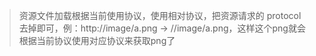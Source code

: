 > 资源文件加载根据当前使用协议，使用相对协议，把资源请求的 protocol 去掉即可，例：http://image/a.png -> //image/a.png，这样这个png就会根据当前协议使用对应协议来获取png了